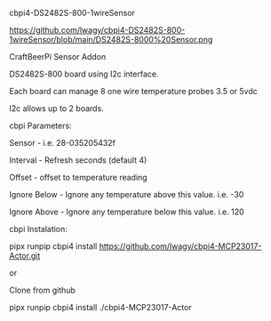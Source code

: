 cbpi4-DS2482S-800-1wireSensor

https://github.com/lwagy/cbpi4-DS2482S-800-1wireSensor/blob/main/DS2482S-8000%20Sensor.png

CraftBeerPi Sensor Addon

DS2482S-800 board using I2c interface.

Each board can manage 8 one wire temperature probes 3.5 or 5vdc

I2c allows up to 2 boards.

cbpi Parameters:

Sensor - i.e. 28-035205432f

Interval - Refresh seconds (default 4)

Offset - offset to temperature reading

Ignore Below - Ignore any temperature above  this value. i.e. -30

Ignore Above - Ignore any temperature below  this value. i.e. 120

cbpi Instalation:

pipx runpip cbpi4 install https://github.com/lwagy/cbpi4-MCP23017-Actor.git

or

Clone from github

pipx runpip cbpi4 install ./cbpi4-MCP23017-Actor




